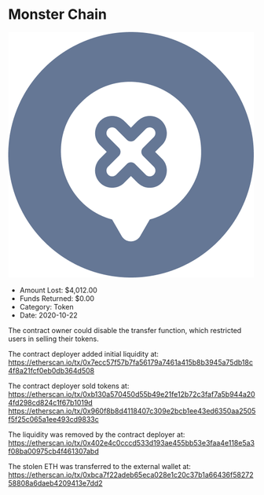 # Monster Chain
![Monster Chain](/rektimages/Monster-Chain.png)
- Amount Lost: $4,012.00
- Funds Returned: $0.00
- Category: Token
- Date: 2020-10-22

The contract owner could disable the transfer function, which restricted users in selling their tokens.  
  
The contract deployer added initial liquidity at:  
https://etherscan.io/tx/0x7ecc57f57b7fa56179a7461a415b8b3945a75db18c4f8a21fcf0eb0db364d508  
  
The contract deployer sold tokens at:  
https://etherscan.io/tx/0xb130a570450d55b49e21fe12b72c3faf7a5b944a204fd298cd824c1f67b1019d  
https://etherscan.io/tx/0x960f8b8d4118407c309e2bcb1ee43ed6350aa2505f5f25c065a1ee493cd9833c  
  
The liquidity was removed by the contract deployer at:  
https://etherscan.io/tx/0x402e4c0cccd533d193ae455bb53e3faa4e118e5a3f08ba00975cb4f461307abd  
  
The stolen ETH was transferred to the external wallet at:  
https://etherscan.io/tx/0xbca7f22adeb65eca028e1c20c37b1a66436f5827258808a6daeb4209413e7dd2



